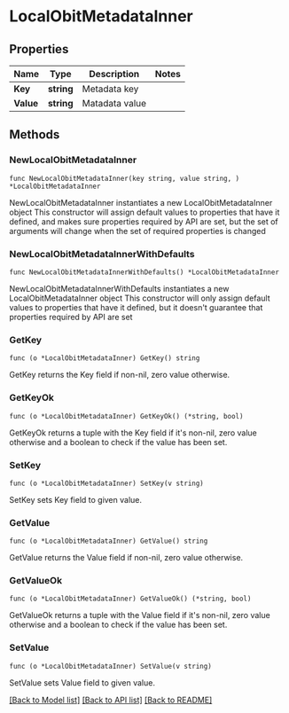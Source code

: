 # LocalObitMetadataInner

## Properties

Name | Type | Description | Notes
------------ | ------------- | ------------- | -------------
**Key** | **string** | Metadata key | 
**Value** | **string** | Matadata value | 

## Methods

### NewLocalObitMetadataInner

`func NewLocalObitMetadataInner(key string, value string, ) *LocalObitMetadataInner`

NewLocalObitMetadataInner instantiates a new LocalObitMetadataInner object
This constructor will assign default values to properties that have it defined,
and makes sure properties required by API are set, but the set of arguments
will change when the set of required properties is changed

### NewLocalObitMetadataInnerWithDefaults

`func NewLocalObitMetadataInnerWithDefaults() *LocalObitMetadataInner`

NewLocalObitMetadataInnerWithDefaults instantiates a new LocalObitMetadataInner object
This constructor will only assign default values to properties that have it defined,
but it doesn't guarantee that properties required by API are set

### GetKey

`func (o *LocalObitMetadataInner) GetKey() string`

GetKey returns the Key field if non-nil, zero value otherwise.

### GetKeyOk

`func (o *LocalObitMetadataInner) GetKeyOk() (*string, bool)`

GetKeyOk returns a tuple with the Key field if it's non-nil, zero value otherwise
and a boolean to check if the value has been set.

### SetKey

`func (o *LocalObitMetadataInner) SetKey(v string)`

SetKey sets Key field to given value.


### GetValue

`func (o *LocalObitMetadataInner) GetValue() string`

GetValue returns the Value field if non-nil, zero value otherwise.

### GetValueOk

`func (o *LocalObitMetadataInner) GetValueOk() (*string, bool)`

GetValueOk returns a tuple with the Value field if it's non-nil, zero value otherwise
and a boolean to check if the value has been set.

### SetValue

`func (o *LocalObitMetadataInner) SetValue(v string)`

SetValue sets Value field to given value.



[[Back to Model list]](../README.md#documentation-for-models) [[Back to API list]](../README.md#documentation-for-api-endpoints) [[Back to README]](../README.md)


